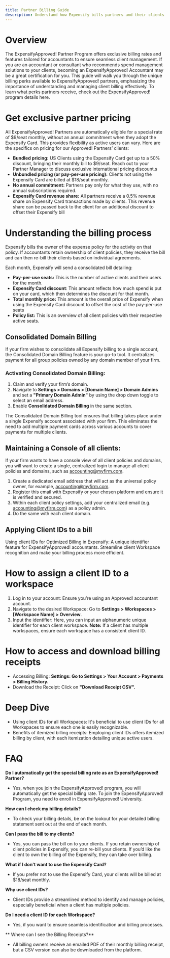 ```yaml
---
title: Partner Billing Guide
description: Understand how Expensify bills partners and their clients
---
```


# Overview

The ExpensifyApproved! Partner Program offers exclusive billing rates and features tailored for accountants to ensure seamless client management. If you are an accountant or consultant who recommends spend management solutions to your clients, becoming an ExpensifyApproved! Accountant may be a great certification for you. This guide will walk you through the unique billing perks available to ExpensifyApproved! partners, emphasizing the importance of understanding and managing client billing effectively. To learn what perks partners receive, check out the ExpensifyApproved! program details here.

#  Get exclusive partner pricing

All ExpensifyApproved! Partners are automatically eligible for a special rate of $9/seat monthly, without an annual commitment when they adopt the Expensify Card. This provides flexibility as active users can vary. Here are the specifics on pricing for our Approved! Partners’ clients:
- **Bundled pricing:** US Clients using the Expensify Card get up to a 50% discount, bringing their monthly bill to $9/seat. Reach out to your Partner Manager to discuss exclusive international pricing discount.s 
- **Unbundled pricing (or pay-per-use pricing):** Clients not using the Expensify Card are billed at $18/seat monthly.
- **No annual commitment:** Partners pay only for what they use, with no annual subscriptions required.
- **Expensify Card revenue share:** All partners receive a 0.5% revenue share on Expensify Card transactions made by clients. This revenue share can be passed back to the client for an additional discount to offset their Expensify bill

# Understanding the billing process

Expensify bills the owner of the expense policy for the activity on that policy. If accountants retain ownership of client policies, they receive the bill and can then re-bill their clients based on individual agreements.

Each month, Expensify will send a consolidated bill detailing:
- **Pay-per-use seats:** This is the number of active clients and their users for the month.
- **Expensify Card discount**: This amount reflects how much spend is put on your card, which then determines the discount for that month.
- **Total monthly price:** This amount is the overall price of Expensify when using the Expensify Card discount to offset the cost of the pay-per-use seats
- **Policy list:** This is an overview of all client policies with their respective active seats.

## Consolidated Domain Billing

If your firm wishes to consolidate all Expensify billing to a single account, the Consolidated Domain Billing feature is your go-to tool. It centralizes payment for all group policies owned by any domain member of your firm.

### Activating Consolidated Domain Billing:
  1. Claim and verify your firm’s domain.
  2. Navigate to **Settings > Domains > [Domain Name] > Domain Admins** and set a **"Primary Domain Admin"** by using the drop down toggle to select an email address. 
  3. Enable **Consolidated Domain Billing** in the same section.

The Consolidated Domain Billing tool ensures that billing takes place under a single Expensify account associated with your firm. This eliminates the need to add multiple payment cards across various accounts to cover payments for multiple clients.

## Maintaining a Console of all clients:

If your firm wants to have a console view of all client policies and domains, you will want to create a single, centralized login to manage all client policies and domains, such as accounting@myfirm.com. 

  1. Create a dedicated email address that will act as the universal policy owner, for example, accounting@myfirm.com.
  2. Register this email with Expensify or your chosen platform and ensure it is verified and secured.
  3. Within each client policy settings, add your centralized email (e.g. accounting@myfirm.com) as a policy admin.
  4. Do the same with each client domain.


## Applying Client IDs to a bill 

Using client IDs for Optimized Billing in Expensify: A unique identifier feature for ExpensifyApproved! accountants. Streamline client Workspace recognition and make your billing process more efficient.

# How to assign a client ID to a workspace
  1. Log in to your account: Ensure you’re using an Approved! accountant account.
  2. Navigate to the desired Workspace: Go to **Settings > Workspaces > [Workspace Name] > Overview**.
  3. Input the identifier: Here, you can input an alphanumeric unique identifier for each client workspace.
**Note:** If a client has multiple workspaces, ensure each workspace has a consistent client ID.

# How to access and download billing receipts
- Accessing Billing: **Settings: Go to Settings > Your Account > Payments > Billing History.**
- Download the Receipt: Click on **"Download Receipt CSV".**


# Deep Dive
- Using client IDs for all Workspaces: It's beneficial to use client IDs for all Workspaces to ensure each one is easily recognizable.
- Benefits of itemized billing receipts: Employing client IDs offers itemized billing by client, with each itemization detailing unique active users.

# FAQ

**Do I automatically get the special billing rate as an ExpensifyApproved! Partner?**
- Yes, when you join the ExpensifyApproved! program, you will automatically get the special billing rate. To join the ExpensifyApproved! Program, you need to enroll in ExpensifyApproved! University. 

**How can I check my billing details?**
- To check your billing details, be on the lookout for your detailed billing statement sent out at the end of each month. 

**Can I pass the bill to my clients?**
- Yes, you can pass the bill on to your clients. If you retain ownership of client policies in Expensify, you can re-bill your clients. If you’d like the client to own the billing of the Expensify, they can take over billing. 

**What if I don't want to use the Expensify Card?**
- If you prefer not to use the Expensify Card, your clients will be billed at $18/seat monthly.

**Why use client IDs?**
- Client IDs provide a streamlined method to identify and manage policies, especially beneficial when a client has multiple policies.

**Do I need a client ID for each Workspace?**
- Yes, if you want to ensure seamless identification and billing processes.

** Where can I see the Billing Receipts?**
- All billing owners receive an emailed PDF of their monthly billing receipt, but a CSV version can also be downloaded from the platform.
